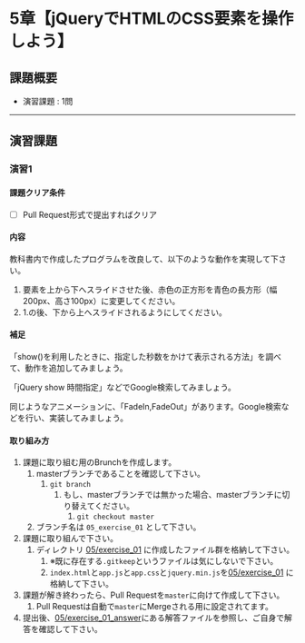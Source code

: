 # 5章【jQueryでHTMLのCSS要素を操作しよう】

## 課題概要
 - 演習課題 : 1問

---
## 演習課題
### 演習1
#### 課題クリア条件
- [ ] Pull Request形式で提出すればクリア

#### 内容
教科書内で作成したプログラムを改良して、以下のような動作を実現して下さい。

1. 要素を上から下へスライドさせた後、赤色の正方形を青色の長方形（幅200px、高さ100px）に変更してください。
2. 1.の後、下から上へスライドされるようにしてください。

#### 補足
「show()を利用したときに、指定した秒数をかけて表示される方法」を調べて、動作を追加してみましょう。

「jQuery show 時間指定」などでGoogle検索してみましょう。

同じようなアニメーションに、「FadeIn,FadeOut」があります。Google検索などを行い、実装してみましょう。　　　


#### 取り組み方
1. 課題に取り組む用のBrunchを作成します。
   1. masterブランチであることを確認して下さい。
      1. `git branch`
         1. もし、masterブランチでは無かった場合、masterブランチに切り替えてください。
            1. `git checkout master`
   1. ブランチ名は `05_exercise_01` として下さい。
1. 課題に取り組んで下さい。
   1. ディレクトリ [05/exercise_01](./exercise_01) に作成したファイル群を格納して下さい。
      1. ※既に存在する`.gitkeep`というファイルは気にしないで下さい。
      1. `index.html`と`app.js`と`app.css`と`jquery.min.js`を[05/exercise_01](./exercise_01) に格納して下さい。
1. 課題が解き終わったら、Pull Requestを`master`に向けて作成して下さい。
   1. Pull Requestは自動で`master`にMergeされる用に設定されてます。
1. 提出後、[05/exercise_01_answer](./exercise_01_answer)にある解答ファイルを参照し、ご自身で解答を確認して下さい。
